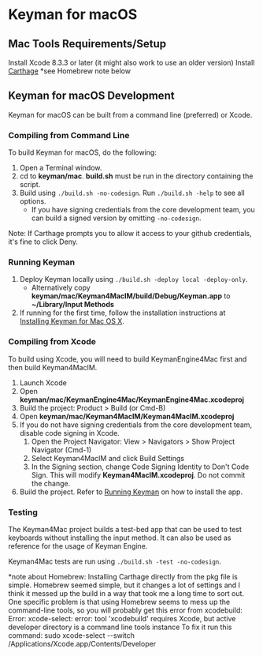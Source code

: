# Keyman for macOS

## Mac Tools Requirements/Setup
Install Xcode 8.3.3 or later (it might also work to use an older version)
Install [Carthage](https://github.com/Carthage/Carthage/blob/master/README.md) *see Homebrew note below

## Keyman for macOS Development
Keyman for macOS can be built from a command line (preferred) or Xcode.

### Compiling from Command Line
To build Keyman for macOS, do the following:
1. Open a Terminal window.
2. cd to **keyman/mac**. **build.sh** must be run in the directory containing the script.
3. Build using `./build.sh -no-codesign`. Run `./build.sh -help` to see all options.
    * If you have signing credentials from the core development team, you can build a signed version by omitting
  `-no-codesign`.
  
Note: If Carthage prompts you to allow it access to your github credentials, it's fine to click Deny.

### Running Keyman
1. Deploy Keyman locally using `./build.sh -deploy local -deploy-only`.
    * Alternatively copy **keyman/mac/Keyman4MacIM/build/Debug/Keyman.app** to **~/Library/Input Methods**
2. If running for the first time, follow the installation instructions at
[Installing Keyman for Mac OS X](https://help.keyman.com/products/mac/1.0/docs/start_download-install_keyman.php).

### Compiling from Xcode
To build using Xcode, you will need to build KeymanEngine4Mac first and then build Keyman4MacIM.

1. Launch Xcode
2. Open **keyman/mac/KeymanEngine4Mac/KeymanEngine4Mac.xcodeproj**
3. Build the project: Product > Build (or Cmd-B)
4. Open **keyman/mac/Keyman4MacIM/Keyman4MacIM.xcodeproj**
5. If you do not have signing credentials from the core development team, disable code signing in Xcode.
    1. Open the Project Navigator: View > Navigators > Show Project Navigator (Cmd-1)
    2. Select Keyman4MacIM and click Build Settings
    3. In the Signing section, change Code Signing Identity to Don't Code Sign. This will modify
    **Keyman4MacIM.xcodeproj**. Do not commit the change.
6. Build the project. Refer to [Running Keyman](#running-keyman) on how to install the app.

### Testing
The Keyman4Mac project builds a test-bed app that can be used to test keyboards without installing the input method.
It can also be used as reference for the usage of Keyman Engine.

Keyman4Mac tests are run using `./build.sh -test -no-codesign`.

*note about Homebrew:
Installing Carthage directly from the pkg file is simple. Homebrew seemed simple, but it
changes a lot of settings and I think it messed up the build in a way that took me a long
time to sort out. One specific problem is that using Homebrew seems to mess up the
command-line tools, so you will probably get this error from xcodebuild:
    Error: xcode-select: error: tool 'xcodebuild' requires Xcode, but active developer directory is a command line tools instance
To fix it run this command:
   sudo xcode-select --switch /Applications/Xcode.app/Contents/Developer